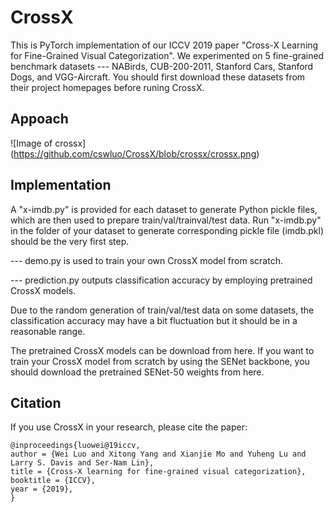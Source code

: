 # CrossX

This is PyTorch implementation of our ICCV 2019 paper "Cross-X Learning for Fine-Grained Visual Categorization". We experimented on 5 fine-grained benchmark datasets --- NABirds, CUB-200-2011, Stanford Cars, Stanford Dogs, and VGG-Aircraft. You should first download these datasets from their project homepages before runing CrossX.


## Appoach

![Image of crossx] (https://github.com/cswluo/CrossX/blob/crossx/crossx.png)

## Implementation

A "x-imdb.py" is provided for each dataset to generate Python pickle files, which are then used to prepare train/val/trainval/test data. Run "x-imdb.py" in the folder of your dataset to generate corresponding pickle file (imdb.pkl) should be the very first step.

--- demo.py is used to train your own CrossX model from scratch.

--- prediction.py outputs classification accuracy by employing pretrained CrossX models.   

Due to the random generation of train/val/test data on some datasets, the classification accuracy may have a bit fluctuation but it should be in a reasonable range.

The pretrained CrossX models can be download from here. If you want to train your CrossX model from scratch by using the SENet backbone, you should download the pretrained SENet-50 weights from here.

## Citation

If you use CrossX in your research, please cite the paper:

    @inproceedings{luowei@19iccv,
    author = {Wei Luo and Xitong Yang and Xianjie Mo and Yuheng Lu and Larry S. Davis and Ser-Nam Lin},
    title = {Cross-X learning for fine-grained visual categorization},
    booktitle = {ICCV},
    year = {2019},
    }
